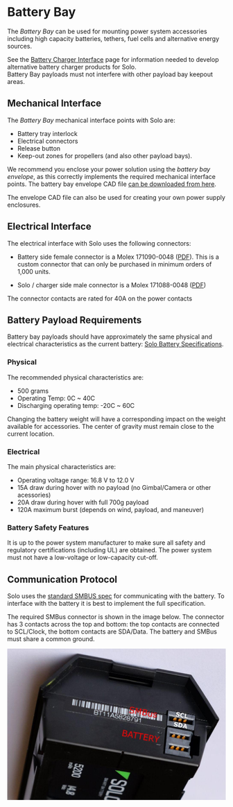 # Battery Bay

The *Battery Bay* can be used for mounting power system accessories including high capacity batteries, tethers, fuel cells and alternative energy sources. 

<aside class="tip">See the <a href="hardware-battery-charging.md">Battery Charger Interface</a> page for information needed to develop alternative battery charger products for Solo.</aside>

<aside class="caution">Battery Bay payloads must not interfere with other payload bay keepout areas.</aside>


## Mechanical Interface

The *Battery Bay* mechanical interface points with Solo are:

* Battery tray interlock
* Electrical connectors
* Release button
* Keep-out zones for propellers (and also other payload bays).

We recommend you enclose your power solution using the *battery bay envelope*, as this correctly implements the required mechanical interface points. The battery bay envelope CAD file [can be downloaded from here](https://drive.google.com/uc?id=0B9l93ZUM5ooxbUhDOUVVRWRORlkzdmY3LXI1T2YtVUJYbWtJ&export=download).

<aside class="note">The envelope CAD file can also be used for creating your own power supply enclosures.</aside>


## Electrical Interface

The electrical interface with Solo uses the following connectors:

* Battery side female connector is a Molex 171090-0048 ([PDF](https://drive.google.com/open?id=0B9l93ZUM5ooxMU0xM3h5MzNsMjVBV3NjYU9DSEdyZE5FQWhR)). This is a custom connector that can only be purchased in minimum orders of 1,000 units.

* Solo / charger side male connector is a Molex 171088-0048 ([PDF](https://drive.google.com/open?id=0B9l93ZUM5ooxblFVOVhuY2JwMExjd3FnYjgzZmNsNy1ialAw))

The connector contacts are rated for 40A on the power contacts



## Battery Payload Requirements

Battery bay payloads should have approximately the same physical and electrical characteristics as the current battery: [Solo Battery Specifications](hardware-battery-charging.html#solo-battery-specifications).

### Physical

The recommended physical characteristics are:

* 500 grams
* Operating Temp: 0C ~ 40C
* Discharging operating temp: -20C ~ 60C

Changing the battery weight will have a corresponding impact on the weight available for accessories. The center of gravity must remain close to the current location.

### Electrical

The main physical characteristics are:

* Operating voltage range: 16.8 V to 12.0 V
* 15A draw during hover with no payload (no Gimbal/Camera or other acessories)
* 20A draw during hover with full 700g payload
* 120A maximum burst (depends on wind, payload, and maneuver)


### Battery Safety Features

It is up to the power system manufacturer to make sure all safety and regulatory certifications (including UL) are obtained. The power system must not have a low-voltage or low-capacity cut-off.

## Communication Protocol

Solo uses the [standard SMBUS spec](https://drive.google.com/open?id=0B9l93ZUM5ooxXzZWT3FMdktaNjNGWDV6M0tQUDhwWWgtNEFB) for communicating with the battery. To interface with the battery it is best to implement the full specification.

The required SMBus connector is shown in the image below. The connector has 3 contacts across the top and bottom: the top contacts are connected to SCL/Clock, the bottom contacts are SDA/Data. The battery and SMBus must share a common ground.

![Solo Battery and SMBus Connectors](/images/solo_battery_charger_interface.jpg)